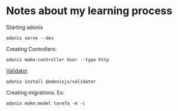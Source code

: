 # Notes about my learning process

Starting adonis

```
adonis serve --dev 
```

Creating Controllers:

```
adonis make:controller User --type http
```

[Validator](https://adonisjs.com/docs/4.1/validator)

```
adonis install @adonisjs/validator
```

Creating migrations. Ex: 

```
adonis make:model tarefa -m -c
```